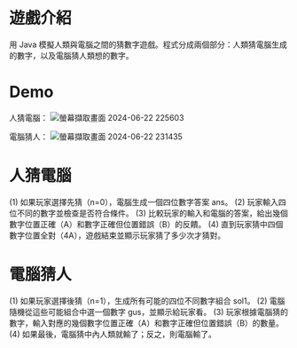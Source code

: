 # 遊戲介紹
用 Java 模擬人類與電腦之間的猜數字遊戲。程式分成兩個部分：人類猜電腦生成的數字，以及電腦猜人類想的數字。
# Demo
人猜電腦：
![螢幕擷取畫面 2024-06-22 225603](https://github.com/vat2cat/GuessNumber-java/assets/160461838/ac3251ad-3c8c-4480-b001-439e03479ff0)

電腦猜人：
![螢幕擷取畫面 2024-06-22 231435](https://github.com/vat2cat/GuessNumber-java/assets/160461838/3ca0707e-0fd4-4cad-ad86-01d98239b8cc)

# 人猜電腦
(1) 如果玩家選擇先猜（n=0），電腦生成一個四位數字答案 ans。
(2) 玩家輸入四位不同的數字並檢查是否符合條件。
(3) 比較玩家的輸入和電腦的答案，給出幾個數字位置正確（A）和數字正確但位置錯誤（B）的反饋。
(4) 直到玩家猜中四個數字位置全對（4A），遊戲結束並顯示玩家猜了多少次才猜對。
# 電腦猜人
(1) 如果玩家選擇後猜（n=1），生成所有可能的四位不同數字組合 sol1。
(2) 電腦隨機從這些可能組合中選一個數字 gus，並顯示給玩家看。
(3) 玩家根據電腦猜的數字，輸入對應的幾個數字位置正確（A）和數字正確但位置錯誤（B）的數量。
(4) 如果最後，電腦猜中內人類就輸了；反之，則電腦輸了。
